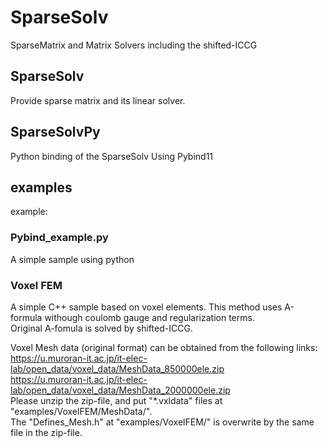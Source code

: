 ﻿# SparseSolv
SparseMatrix and Matrix Solvers including the shifted-ICCG

## SparseSolv
Provide sparse matrix and its linear solver.

## SparseSolvPy
Python binding of the SparseSolv Using Pybind11

## examples
example:
### Pybind_example.py
A simple sample using python
### Voxel FEM
A simple C++ sample based on voxel elements.
This method uses A-formula withough coulomb gauge and regularization terms.<br>
Original A-fomula is solved by shifted-ICCG.

Voxel Mesh data (original format) can be obtained from the following links:<br>
https://u.muroran-it.ac.jp/it-elec-lab/open_data/voxel_data/MeshData_850000ele.zip<br>
https://u.muroran-it.ac.jp/it-elec-lab/open_data/voxel_data/MeshData_2000000ele.zip<br>
Please unzip the zip-file, and put "*.vxldata" files at "examples/VoxelFEM/MeshData/".<br>
The  "Defines_Mesh.h" at "examples/VoxelFEM/" is overwrite by the same file in the zip-file.<br>

